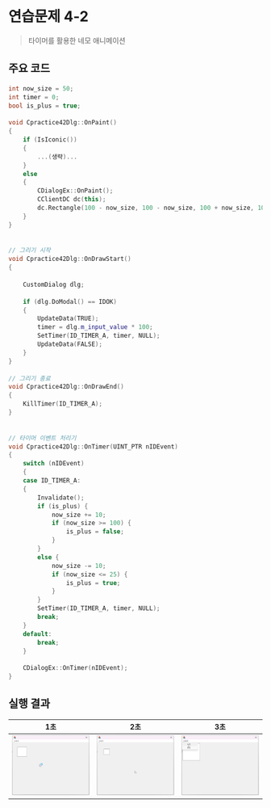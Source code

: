 # 연습문제 4-2

> 타이머를 활용한 네모 애니메이션

## 주요 코드

```cpp
int now_size = 50;
int timer = 0;
bool is_plus = true;

void Cpractice42Dlg::OnPaint()
{
	if (IsIconic())
	{
		...(생략)...
	}
	else
	{
		CDialogEx::OnPaint();
		CClientDC dc(this);
		dc.Rectangle(100 - now_size, 100 - now_size, 100 + now_size, 100 + now_size);
	}
}


// 그리기 시작
void Cpractice42Dlg::OnDrawStart()
{

	CustomDialog dlg;

	if (dlg.DoModal() == IDOK)
	{
		UpdateData(TRUE);
		timer = dlg.m_input_value * 100;
		SetTimer(ID_TIMER_A, timer, NULL);
		UpdateData(FALSE);
	}
}

// 그리기 종료
void Cpractice42Dlg::OnDrawEnd()
{
	KillTimer(ID_TIMER_A);
}


// 타이머 이벤트 처리기
void Cpractice42Dlg::OnTimer(UINT_PTR nIDEvent)
{
	switch (nIDEvent)
	{
	case ID_TIMER_A:
	{
		Invalidate();
		if (is_plus) {
			now_size += 10;
			if (now_size >= 100) {
				is_plus = false;
			}
		}
		else {
			now_size -= 10;
			if (now_size <= 25) {
				is_plus = true;
			}
		}
		SetTimer(ID_TIMER_A, timer, NULL);
		break;
	}
	default:
		break;
	}

	CDialogEx::OnTimer(nIDEvent);
}

```

## 실행 결과

| 1초 | 2초 | 3초 |
|:---:|:---:|:---:|
|![1초](/img/연습문제%204-2%201초.gif)|![5초](/img/연습문제%204-2%205초.gif)|![10초](/img/연습문제%204-2%2010초.gif)|

